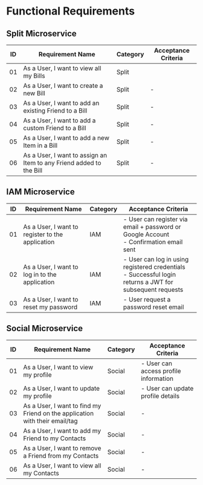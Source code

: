 # Functional Requirements

## Split Microservice

| ID  | Requirement Name                                                    | Category | Acceptance Criteria |
| --- | ------------------------------------------------------------------- | -------- | ------------------- |
| 01  | As a User, I want to view all my Bills                              | Split    |                     |
| 02  | As a User, I want to create a new Bill                              | Split    | -                   |
| 03  | As a User, I want to add an existing Friend to a Bill               | Split    | -                   |
| 04  | As a User, I want to add a custom Friend to a Bill                  | Split    | -                   |
| 05  | As a User, I want to add a new Item in a Bill                       | Split    | -                   |
| 06  | As a User, I want to assign an Item to any Friend added to the Bill | Split    | -                   |

## IAM Microservice

| ID  | Requirement Name                                 | Category | Acceptance Criteria                                                                                          |
| --- | ------------------------------------------------ | -------- | ------------------------------------------------------------------------------------------------------------ |
| 01  | As a User, I want to register to the application | IAM      | - User can register via email + password or Google Account<br />- Confirmation email sent                    |
| 02  | As a User, I want to log in to the application   | IAM      | - User can log in using registered credentials<br />- Successful login returns a JWT for subsequent requests |
| 03  | As a User, I want to reset my password           | IAM      | - User request a password reset email                                                                        |

## Social Microservice

| ID  | Requirement Name                                                            | Category | Acceptance Criteria                   |
| --- | --------------------------------------------------------------------------- | -------- | ------------------------------------- |
| 01  | As a User, I want to view my profile                                        | Social   | - User can access profile information |
| 02  | As a User, I want to update my profile                                      | Social   | - User can update profile details     |
| 03  | As a User, I want to find my Friend on the application with their email/tag | Social   | -                                     |
| 04  | As a User, I want to add my Friend to my Contacts                           | Social   | -                                     |
| 05  | As a User, I want to remove a Friend from my Contacts                       | Social   | -                                     |
| 06  | As a User, I want to view all my Contacts                                   | Social   | -                                     |
